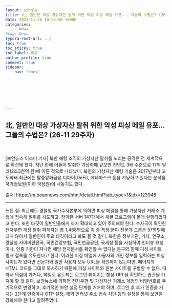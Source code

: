 ```yaml
---
layout: single
title: 北, 일반인 대상 가상자산 탈취 위한 악성 피싱 메일 유포... 그들의 수법은? (26-11 29주차)
date: 2023-11-26 19:53:56 +0900
categories: 
    - News
#tag: News
typora-root-url: ../
toc: true
toc_sticky: true
toc_label: 목차
author_profile: true
comment: true
sidebar:
    nav: "docs"







---
```




## 北, 일반인 대상 가상자산 탈취 위한 악성 피싱 메일 유포... 그들의 수법은? (26-11 29주차)

<br>

[보안뉴스 이소미 기자] 북한 해킹 조직의 가상자산 탈취를 노리는 공격은 전 세계적으로 확산돼 왔다. 지난 한해 이들이 탈취한 가상화폐 규모만 전년도 3배 수준으로 17억 달러(2조3천억 원)에 이른 것으로 나타났다. 북한의 가상자산 해킹 기술은 2017년부터 고도화돼 최근에는 탈중앙화금융 디파이(DeFi), 메타마스크 등을 겨냥하고 있다는 분석을 국가정보원(이하 국정원)이 내놓기도 했다.

출처:  https://m.boannews.com/html/detail.html?tab_type=1&idx=123948

***

느낀 점: 최근에도 경찰청 국가수사본부에 의하면 피싱 메일을 통해 가상자산 거래소 계정에 접속해 절취를 시도하고, 장악한 서버 147대에서 채굴 프로그램이 몰래 실행되었다고 한다. 또한 타깃이 일반인들에게 까지 확대되고 있어 주의해야 한다. 수사국이 확인한 전자우편 계정 탈취 피해자는 총 1,468명으로 이 중 특정 분야 전문가 그룹은 57명밖에 되지 않아서 일반인이 주요 타깃이라고 봐도 될 것 같다. 북한은 정부기관, 기자, 연구소, 경찰청 사이버안전국, 국민건강보험, 국민연금공단, 국세청 등을 사칭하여 인터뷰 요청이나, 인증 기한이 지나면 해당 전자문서를 확인할 수 없다는 문구와 함께 피싱 사이트 링크 접속을 유도한다고 한다. 이러한 피싱 메일에 사용자의 개인 정보를 입력하는 피싱 사이트가 있다면 전문가와 일반 사용자 모두 URL을 확인하지 않는다면, 페이지의 HTML 코드를 그대로 복사하기 때문에 피싱 사이트와 원본 사이트를 구별할 수 없다. 따라서 의심이 가거나, 메일로 유도되는 로그인 페이지는 항상 URL을 확인하는 습관을 가져야 할 것 같다. 보안뉴스에 의하면 전자우편 및 가상자산 거래소 계정의 비밀번호를 주기적으로 변경하고, 추가적인 보안 설정 단계를 거쳐야 하며, 로그인 후 추가 인증을 거치는 2단계 인증이나 OTP 설정, 해외 인터넷 주소 접속 차단 등의 설정을 통해 보안을 강화해야 한다고 알려주었다.